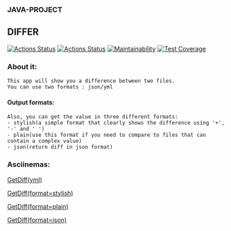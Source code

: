 ### JAVA-PROJECT 
## DIFFER
[![Actions Status](https://github.com/markiMiracle/java-project-71/actions/workflows/hexlet-check.yml/badge.svg)](https://github.com/markiMiracle/java-project-71/actions)
[![Actions Status](https://github.com/markiMiracle/java-project-71/actions/workflows/tests.yml/badge.svg)](https://github.com/markiMiracle/java-project-71/actions)
[![Maintainability](https://api.codeclimate.com/v1/badges/fb08ff0fe34105eb7e2b/maintainability)](https://codeclimate.com/github/markiMiracle/java-project-71/maintainability)
[![Test Coverage](https://api.codeclimate.com/v1/badges/fb08ff0fe34105eb7e2b/test_coverage)](https://codeclimate.com/github/markiMiracle/java-project-71/test_coverage)

### About it:
    This app will show you a difference between two files.
    You can use two formats : json/yml
    
#### Output formats:
    Also, you can get the value in three different formats:
    - stylish(a simple format that clearly shows the difference using '+', '-' and ' ')
    - plain(use this format if you need to compare to files that can contain a complex value)
    - json(return diff in json format)
    
### Asciinemas:
[GetDiff(yml)](https://asciinema.org/a/jWwxR8u1VLmqutPIOgxq7WZsy)

[GetDiff(format=stylish)](https://asciinema.org/a/DouPELEDveSNXuxf80Tq3TXP1)

[GetDiff(format=plain)](https://asciinema.org/a/jgGNAppHIlEfPayclT0weF3fi)

[GetDiff(format=json)](https://asciinema.org/a/IE0zE3NwS3EKrJ4N54R7c8VXB)

